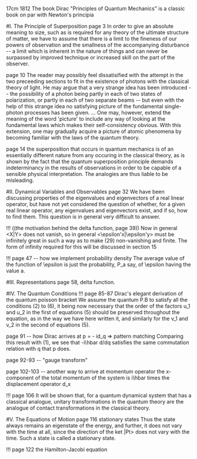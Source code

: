 17cm
1812
The book Dirac "Principles of Quantum Mechanics" is a classic book on par with Newton's principia

#I. The Principle of Superposition
page 3
In order to give an absolute meaning to size, such as is required for any theory of the ultimate structure of matter, we have to assume that there is a limit to the fineness of our powers of observation and the smallness of the accompanying disturbance -- a limit which is inherent in the nature of things and can never be surpassed by improved technique or increased skill on the part of the observer.

page 10
The reader may possibly feel dissatisified with the attempt in the two preceeding sections to fit in the existence of photons with the classical theory of light. He may argue that a very strange idea has been introduced -- the possibility of a photon being partly in each of two states of polarization, or partly in each of two separate beams -- but even with the help of this strange idea no satisfying picture of the fundamental single-photon processes has been given.
...
One may, however, extend the meaning of the word 'picture' to include any way of looking at the fundamental laws which makes their self-consistency obvious. With this extension, one may gradually acquire a picture of atomic phenomena by becoming familiar with the laws of the quantum theory.

page 14
the superposition that occurs in quantum mechanics is of an essentially different nature from any occuring in the classical theory, as is shown by the fact that the quantum superposition principle demands indeterminancy in the results of observations in order to be capable of a sensible physical interpretation. The analogies are thus liable to be misleading.

#II. Dynamical Variables and Observables
page 32
We have been discussing properties of the eigenvalues and eigenvectors of a real linear operator, but have not yet considered the question of whether, for a given real linear operator, any eigenvalues and eigenvectors exist, and if so, how to find them. This question is in general very difficult to answer.

!!!
((the motivation behind the delta function, page 39))
Now in general <X|Y> does not vanish, so in general <\epsilon'x|\epsilon'y> must be infinitely great in such a way as to make (29) non-vanishing and finite. The form of infinity required for this will be discussed in section 15

!!!
page 47 -- how we implement probability density
The average value of the function of \epsilon is just the probability, P_a say, of \epsilon having the value a.

#III. Representations
page 58, delta function.

#IV. The Quantum Conditions
!!!
page 85-87 Dirac's elegant derivation of the quantum poisson bracket
We assume the quantum P.B to satisfy all the conditions (2) to (6), it being now necessary that the order of the factors u_1 and u_2 in the first of equations (5) should be preserved throughout the equation, as in the way we have here written it, and similarly for the v_1 and v_2 in the second of equations (5).

page 91 -- how Dirac arrives at p = - id_q => pattern matching
Comparing this result with (1), we see that -i\hbar d/dq satisfies the same commutation relation with q that p does.

page 92-93 -- "gauge transform"

page 102-103 -- another way to arrive at momentum operator
the x-component of the total momentum of the system is i\hbar times the displacement operator d_x

!!!
page 106
It will be shown that, for a quantum dynamical system that has a classical analogue, unitary transformations in the quantum theory are the analogue of contact transformations in the classical theory.

#V. The Equations of Motion
page 116 stationary states
Thus the state always remains an eigenstate of the energy, and further, it does not vary with the time at all, since the direction of the ket |Pt> does not vary with the time. Such a state is called a stationary state.

!!!
page 122 the Hamilton-Jacobi equation


